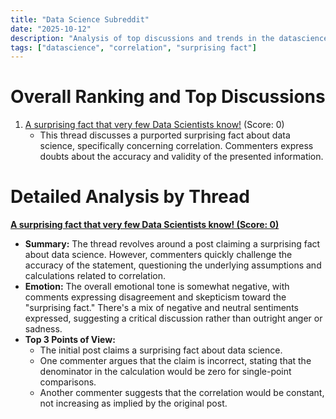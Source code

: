 ```yaml
---
title: "Data Science Subreddit"
date: "2025-10-12"
description: "Analysis of top discussions and trends in the datascience subreddit"
tags: ["datascience", "correlation", "surprising fact"]
---
```


# Overall Ranking and Top Discussions
1.  [A surprising fact that very few Data Scientists know!](https://i.redd.it/kd3fwz9mfquf1.png) (Score: 0)
    *   This thread discusses a purported surprising fact about data science, specifically concerning correlation. Commenters express doubts about the accuracy and validity of the presented information.

# Detailed Analysis by Thread
**[A surprising fact that very few Data Scientists know! (Score: 0)](https://i.redd.it/kd3fwz9mfquf1.png)**
*  **Summary:** The thread revolves around a post claiming a surprising fact about data science. However, commenters quickly challenge the accuracy of the statement, questioning the underlying assumptions and calculations related to correlation.
*  **Emotion:** The overall emotional tone is somewhat negative, with comments expressing disagreement and skepticism toward the "surprising fact." There's a mix of negative and neutral sentiments expressed, suggesting a critical discussion rather than outright anger or sadness.
*  **Top 3 Points of View:**
    *   The initial post claims a surprising fact about data science.
    *   One commenter argues that the claim is incorrect, stating that the denominator in the calculation would be zero for single-point comparisons.
    *   Another commenter suggests that the correlation would be constant, not increasing as implied by the original post.
